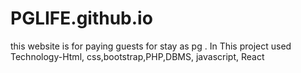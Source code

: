 # PGLIFE.github.io
 this website is for paying guests for stay as pg . In This project used Technology-Html, css,bootstrap,PHP,DBMS, javascript, React 
